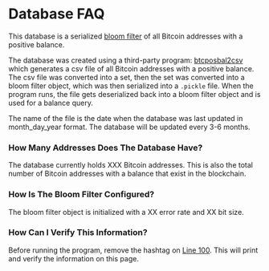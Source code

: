 # Database FAQ

This database is a serialized <a href="https://github.com/hiway/python-bloom-filter">bloom filter</a> of all Bitcoin addresses with a positive balance.

The database was created using a third-party program: <a href="https://github.com/graymauser/btcposbal2csv">btcposbal2csv</a> which generates a csv file of all Bitcoin addresses with a positive balance. The csv file was converted into a set, then the set was converted into a bloom filter object, which was then serialized into a `.pickle` file. When the program runs, the file gets deserialized back into a bloom filter object and is used for a balance query.

The name of the file is the date when the database was last updated in month_day_year format. The database will be updated every 3-6 months.

### How Many Addresses Does The Database Have?

The database currently holds XXX Bitcoin addresses. This is also the total number of Bitcoin addresses with a balance that exist in the blockchain.

### How Is The Bloom Filter Configured?

The bloom filter object is initialized with a XX error rate and XX bit size.

### How Can I Verify This Information?

Before running the program, remove the hashtag on <a href="https://github.com/Isaacdelly/p/blob/master/plutus.py#L100">Line 100</a>. This will print and verify the information on this page.
